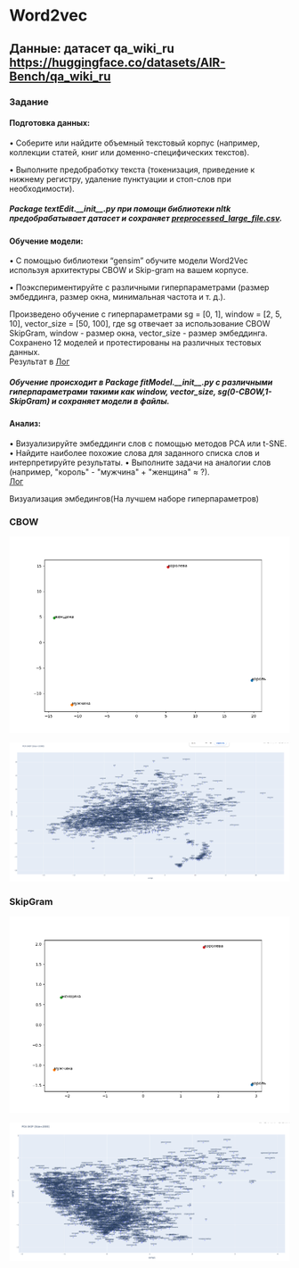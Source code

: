# Word2vec
## Данные: датасет qa_wiki_ru https://huggingface.co/datasets/AIR-Bench/qa_wiki_ru
### Задание
#### Подготовка данных:
• Соберите или найдите объемный текстовый корпус (например,
коллекции статей, книг или доменно-специфических текстов).
  
• Выполните предобработку текста (токенизация, приведение к нижнему
регистру, удаление пунктуации и стоп-слов при необходимости).  
##### Package textEdit.\_\_init__.py при помощи библиотеки nltk предобрабатывает датасет и сохраняет [preprocessed_large_file.csv](textEdit/preprocessed_large_file.csv).  
#### Обучение модели:
• С помощью библиотеки “gensim” обучите модели Word2Vec используя
архитектуры CBOW и Skip-gram на вашем корпусе.  

• Поэкспериментируйте с различными гиперпараметрами (размер
эмбеддинга, размер окна, минимальная частота и т. д.).  
  
Произведено обучение с гиперпараметрами sg = [0, 1], window = [2, 5, 10], vector_size = [50, 100], где sg отвечает за использование
CBOW SkipGram, window - размер окна, vector_size - размер эмбеддинга.  
Сохранено 12 моделей и протестированы на различных тестовых данных.  
Результат в [Лог](mostSimilar/output.txt)
  
##### Обучение происходит в Package fitModel.\_\_init__.py с различными гиперпараметрами такими как window, vector_size, sg(0-CBOW,1-SkipGram) и сохраняет модели в файлы. 

#### Анализ:
• Визуализируйте эмбеддинги слов с помощью методов PCA или t-SNE.
• Найдите наиболее похожие слова для заданного списка слов и
интерпретируйте результаты.
• Выполните задачи на аналогии слов (например, "король" - "мужчина" +
"женщина" ≈ ?).  
  [Лог](mostSimilar/output.txt)  
  
Визуализация эмбедингов(На лучшем наборе гиперпараметров)
### CBOW  
![cbow_pca.png](showResult/cbow_pca.png)
  
![cmow.PNG](showEmbMap/cmow.PNG)
### SkipGram  
![SkipGram.png](showResult/SkipGram.png)
 
![skipgram.PNG](showEmbMap/skipgram.PNG)